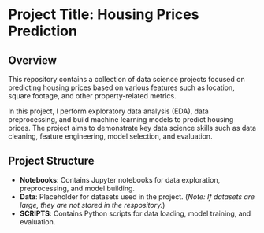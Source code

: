 # Project Title: Housing Prices Prediction

## Overview
This repository contains a collection of data science projects focused on predicting housing prices based on various features such as location, square footage, and other property-related metrics.

In this project, I perform exploratory data analysis (EDA), data preprocessing, and build machine learning models to predict housing prices. The project aims to demonstrate key data science skills such as data cleaning, feature engineering, model selection, and evaluation.

## Project Structure
- **__Notebooks__**: Contains Jupyter notebooks for data exploration, preprocessing, and model building.
- **__Data__**: Placeholder for datasets used in the project. (_Note: If datasets are large, they are not stored in the respository._)
- **__SCRIPTS__**: Contains Python scripts for data loading, model training, and evaluation.
